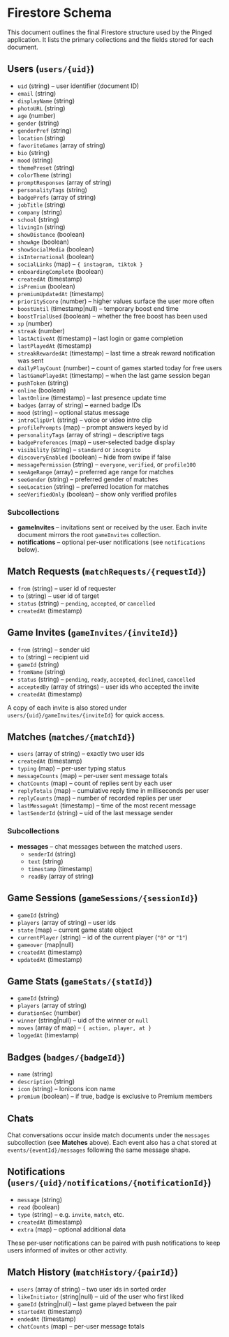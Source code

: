 # Firestore Schema

This document outlines the final Firestore structure used by the Pinged application. It lists the primary collections and the fields stored for each document.

## Users (`users/{uid}`)
- `uid` (string) – user identifier (document ID)
- `email` (string)
- `displayName` (string)
- `photoURL` (string)
- `age` (number)
- `gender` (string)
- `genderPref` (string)
- `location` (string)
- `favoriteGames` (array of string)
- `bio` (string)
- `mood` (string)
- `themePreset` (string)
- `colorTheme` (string)
- `promptResponses` (array of string)
- `personalityTags` (string)
- `badgePrefs` (array of string)
- `jobTitle` (string)
- `company` (string)
- `school` (string)
- `livingIn` (string)
- `showDistance` (boolean)
- `showAge` (boolean)
- `showSocialMedia` (boolean)
- `isInternational` (boolean)
- `socialLinks` (map) – `{ instagram, tiktok }`
- `onboardingComplete` (boolean)
- `createdAt` (timestamp)
- `isPremium` (boolean)
- `premiumUpdatedAt` (timestamp)
- `priorityScore` (number) – higher values surface the user more often
- `boostUntil` (timestamp|null) – temporary boost end time
- `boostTrialUsed` (boolean) – whether the free boost has been used
- `xp` (number)
- `streak` (number)
- `lastActiveAt` (timestamp) – last login or game completion
- `lastPlayedAt` (timestamp)
- `streakRewardedAt` (timestamp) – last time a streak reward notification was sent
- `dailyPlayCount` (number) – count of games started today for free users
- `lastGamePlayedAt` (timestamp) – when the last game session began
- `pushToken` (string)
- `online` (boolean)
- `lastOnline` (timestamp) – last presence update time
- `badges` (array of string) – earned badge IDs
- `mood` (string) – optional status message
- `introClipUrl` (string) – voice or video intro clip
- `profilePrompts` (map) – prompt answers keyed by id
- `personalityTags` (array of string) – descriptive tags
- `badgePreferences` (map) – user-selected badge display
- `visibility` (string) – `standard` or `incognito`
- `discoveryEnabled` (boolean) – hide from swipe if false
- `messagePermission` (string) – `everyone`, `verified`, or `profile100`
- `seeAgeRange` (array) – preferred age range for matches
- `seeGender` (string) – preferred gender of matches
- `seeLocation` (string) – preferred location for matches
- `seeVerifiedOnly` (boolean) – show only verified profiles

### Subcollections
- **gameInvites** – invitations sent or received by the user. Each invite document mirrors the root `gameInvites` collection.
- **notifications** – optional per-user notifications (see `notifications` below).

## Match Requests (`matchRequests/{requestId}`)
- `from` (string) – user id of requester
- `to` (string) – user id of target
- `status` (string) – `pending`, `accepted`, or `cancelled`
- `createdAt` (timestamp)

## Game Invites (`gameInvites/{inviteId}`)
- `from` (string) – sender uid
- `to` (string) – recipient uid
- `gameId` (string)
- `fromName` (string)
- `status` (string) – `pending`, `ready`, `accepted`, `declined`, `cancelled`
- `acceptedBy` (array of strings) – user ids who accepted the invite
- `createdAt` (timestamp)

A copy of each invite is also stored under `users/{uid}/gameInvites/{inviteId}` for quick access.

## Matches (`matches/{matchId}`)
- `users` (array of string) – exactly two user ids
- `createdAt` (timestamp)
- `typing` (map) – per-user typing status
- `messageCounts` (map) – per-user sent message totals
- `chatCounts` (map) – count of replies sent by each user
- `replyTotals` (map) – cumulative reply time in milliseconds per user
- `replyCounts` (map) – number of recorded replies per user
- `lastMessageAt` (timestamp) – time of the most recent message
- `lastSenderId` (string) – uid of the last message sender

### Subcollections
- **messages** – chat messages between the matched users.
  - `senderId` (string)
  - `text` (string)
  - `timestamp` (timestamp)
  - `readBy` (array of string)

## Game Sessions (`gameSessions/{sessionId}`)
- `gameId` (string)
- `players` (array of string) – user ids
- `state` (map) – current game state object
- `currentPlayer` (string) – id of the current player (`"0"` or `"1"`)
- `gameover` (map|null)
- `createdAt` (timestamp)
- `updatedAt` (timestamp)

## Game Stats (`gameStats/{statId}`)
- `gameId` (string)
- `players` (array of string)
- `durationSec` (number)
- `winner` (string|null) – uid of the winner or `null`
- `moves` (array of map) – `{ action, player, at }`
- `loggedAt` (timestamp)

## Badges (`badges/{badgeId}`)
- `name` (string)
- `description` (string)
- `icon` (string) – Ionicons icon name
- `premium` (boolean) – if true, badge is exclusive to Premium members

## Chats
Chat conversations occur inside match documents under the `messages` subcollection (see **Matches** above). Each event also has a chat stored at `events/{eventId}/messages` following the same message shape.

## Notifications (`users/{uid}/notifications/{notificationId}`)
- `message` (string)
- `read` (boolean)
- `type` (string) – e.g. `invite`, `match`, etc.
- `createdAt` (timestamp)
- `extra` (map) – optional additional data

These per-user notifications can be paired with push notifications to keep users informed of invites or other activity.

## Match History (`matchHistory/{pairId}`)
- `users` (array of string) – two user ids in sorted order
- `likeInitiator` (string|null) – uid of the user who first liked
- `gameId` (string|null) – last game played between the pair
- `startedAt` (timestamp)
- `endedAt` (timestamp)
- `chatCounts` (map) – per-user message totals

